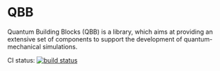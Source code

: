 QBB
===

Quantum Building Blocks (QBB) is a library, which aims at providing an extensive set of components to support the development of quantum-mechanical
simulations.

CI status: [![build status](https://gitlab.physik.uni-kiel.de/ci/projects/1/status.png?ref=master)](https://gitlab.physik.uni-kiel.de/ci/projects/1?ref=master)